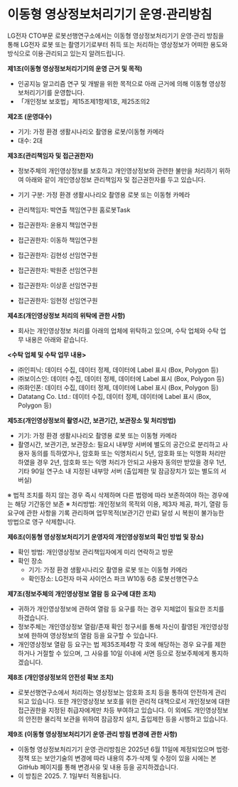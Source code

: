 # 이동형 영상정보처리기기 운영·관리방침
LG전자 CTO부문 로봇선행연구소에서는 이동형 영상정보처리기기 운영·관리 방침을 통해 LG전자 로봇 또는 촬영기기로부터 취득 또는 처리하는 영상정보가 어떠한 용도와 방식으로 이용·관리되고 있는지 알려드립니다.

**제1조(이동형 영상정보처리기기의 운영 근거 및 목적)**
- 인공지능 알고리즘 연구 및 개발을 위한 목적으로 아래 근거에 의해 이동형 영상정보처리기기를 운영합니다.
- 「개인정보 보호법」제15조제1항제1호, 제25조의2

**제2조 (운영대수)**
- 기기: 가정 환경 생활시나리오 촬영용 로봇/이동형 카메라
- 대수: 2대


**제3조(관리책임자 및 접근권한자)**
- 정보주체의 개인영상정보를 보호하고 개인영상정보와 관련한 불만을 처리하기 위하여 아래와 같이 개인영상정보 관리책임자 및 접근권한자를 두고 있습니다.

- 기기 구분: 가정 환경 생활시나리오 촬영용 로봇 또는 이동형 카메라
- 관리책임자:	박연출	책임연구원	홈로봇Task	
- 접근권한자:	윤용지	책임연구원	
- 접근권한자:	이동하	책임연구원	
- 접근권한자:	김현성	선임연구원	
- 접근권한자:	박원준	선임연구원	
- 접근권한자:	이상훈	선임연구원	
- 접근권한자:	임현정	선임연구원	

**제4조(개인영상정보 처리의 위탁에 관한 사항)**
- 회사는 개인영상정보 처리를 아래의 업체에 위탁하고 있으며, 수탁 업체와 수탁 업무 내용은 아래와 같습니다.

**<수탁 업체 및 수탁 업무 내용>**
- ㈜인피닉:	  데이터 수집, 데이터 정제, 데이터에 Label 표시 (Box, Polygon 등)
- ㈜보이스인:	데이터 수집, 데이터 정제, 데이터에 Label 표시 (Box, Polygon 등)
- ㈜화인폰:	  데이터 수집, 데이터 정제, 데이터에 Label 표시 (Box, Polygon 등)
- Datatang Co. Ltd.:	데이터 수집, 데이터 정제, 데이터에 Label 표시 (Box, Polygon 등)

**제5조(개인영상정보의 촬영시간, 보관기간, 보관장소 및 처리방법)**

- 기기: 가정 환경 생활시나리오 촬영용 로봇 또는 이동형 카메라
- 촬영시간, 보관기관, 보관장소:
필요시	내부망 서버에 별도의 공간으로 분리하고 사용자 동의를 득하였거나, 암호화 또는 익명처리시 5년,
암호화 또는 익명화 처리만 하였을 경우 2년,
암호화 또는 익명 처리가 안되고 사용자 동의만 받았을 경우 1년,
기타 90일	연구소 내 지정된 내부망 서버
(출입제한 및 잠금장치가 있는 별도의 서버실)

※	법적 조치를 하지 않는 경우 즉시 삭제하며 다른 법령에 따라 보존하여야 하는 경우에는 해당 기간동안 보존
※	처리방법: 개인정보의 목적외 이용, 제3자 제공, 파기, 열람 등 요구에 관한 사항을 기록 관리하며 업무목적(보관기간 만료) 달성 시 복원이 불가능한 방법으로 영구 삭제합니다.

**제6조(이동형 영상정보처리기기 운영자의 개인영상정보의 확인 방법 및 장소)**
- 확인 방법: 개인영상정보 관리책임자에게 미리 연락하고 방문
- 확인 장소
  - 기기: 가정 환경 생활시나리오 촬영용 로봇 또는 이동형 카메라
  - 확인장소: LG전자 마곡 사이언스 파크 W10동 6층 로봇선행연구소


**제7조(정보주체의 개인영상정보 열람 등 요구에 대한 조치)**
- 귀하가 개인영상정보에 관하여 열람 등 요구를 하는 경우 지체없이 필요한 조치를 하겠습니다.
- 정보주체는 개인영상정보 열람/존재 확인 청구서를 통해 자신이 촬영된 개인영상정보에 한하여 영상정보의 열람 등을 요구할 수 있습니다.
- 개인영상정보 열람 등 요구는 법 제35조제4항 각 호에 해당하는 경우 요구를 제한하거나 거절할 수 있으며, 그 사유를 10일 이내에 서면 등으로 정보주체에게 통지하겠습니다.

**제8조 (개인영상정보의 안전성 확보 조치)**
- 로봇선행연구소에서 처리하는 영상정보는 암호화 조치 등을 통하여 안전하게 관리되고 있습니다. 또한 개인영상정보 보호를 위한 관리적 대책으로서 개인정보에 대한 접근권한을 지정된 취급자에게만 차등 부여하고 있습니다. 이 외에도 개인영상정보의 안전한 물리적 보관을 위하여 잠금장치 설치, 출입제한 등을 시행하고 있습니다.

**제9조 (이동형 영상정보처리기기 운영·관리 방침 변경에 관한 사항)**
- 이동형 영상정보처리기기 운영·관리방침은 2025년 6월 11일에 제정되었으며 법령·정책 또는 보안기술의 변경에 따라 내용의 추가·삭제 및 수정이 있을 시에는 본 GitHub 페이지를 통해 변경사유 및 내용 등을 공지하겠습니다.
- 이 방침은 2025. 7. 1일부터 적용됩니다.

